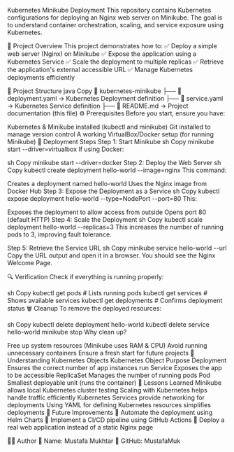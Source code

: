 Kubernetes Minikube Deployment
This repository contains Kubernetes configurations for deploying an Nginx web server on Minikube. The goal is to understand container orchestration, scaling, and service exposure using Kubernetes.

📌 Project Overview
This project demonstrates how to: ✅ Deploy a simple web server (Nginx) on Minikube
✅ Expose the application using a Kubernetes Service
✅ Scale the deployment to multiple replicas
✅ Retrieve the application's external accessible URL
✅ Manage Kubernetes deployments efficiently

📂 Project Structure
java
Copy
📁 kubernetes-minikube
 ├── 📄 deployment.yaml  → Kubernetes Deployment definition
 ├── 📄 service.yaml     → Kubernetes Service definition
 ├── 📄 README.md        → Project documentation (this file)
⚙️ Prerequisites
Before you start, ensure you have:

Kubernetes & Minikube installed (kubectl and minikube)
Git installed to manage version control
A working VirtualBox/Docker setup (for running Minikube)
🚀 Deployment Steps
Step 1: Start Minikube
sh
Copy
minikube start --driver=virtualbox
If using Docker:

sh
Copy
minikube start --driver=docker
Step 2: Deploy the Web Server
sh
Copy
kubectl create deployment hello-world --image=nginx
This command:

Creates a deployment named hello-world
Uses the Nginx image from Docker Hub
Step 3: Expose the Deployment as a Service
sh
Copy
kubectl expose deployment hello-world --type=NodePort --port=80
This:

Exposes the deployment to allow access from outside
Opens port 80 (default HTTP)
Step 4: Scale the Deployment
sh
Copy
kubectl scale deployment hello-world --replicas=3
This increases the number of running pods to 3, improving fault tolerance.

Step 5: Retrieve the Service URL
sh
Copy
minikube service hello-world --url
Copy the URL output and open it in a browser. You should see the Nginx Welcome Page.

🔍 Verification
Check if everything is running properly:

sh
Copy
kubectl get pods       # Lists running pods
kubectl get services   # Shows available services
kubectl get deployments # Confirms deployment status
🗑️ Cleanup
To remove the deployed resources:

sh
Copy
kubectl delete deployment hello-world
kubectl delete service hello-world
minikube stop
Why clean up?

Free up system resources (Minikube uses RAM & CPU)
Avoid running unnecessary containers
Ensure a fresh start for future projects
📜 Understanding Kubernetes Objects
Kubernetes Object	Purpose
Deployment	Ensures the correct number of app instances run
Service	Exposes the app to be accessible
ReplicaSet	Manages the number of running pods
Pod	Smallest deployable unit (runs the container)
📌 Lessons Learned
Minikube allows local Kubernetes cluster testing
Scaling with Kubernetes helps handle traffic efficiently
Kubernetes Services provide networking for deployments
Using YAML for defining Kubernetes resources simplifies deployments
📡 Future Improvements
🔹 Automate the deployment using Helm Charts
🔹 Implement a CI/CD pipeline using GitHub Actions
🔹 Deploy a real web application instead of a static Nginx page

👨‍💻 Author
🔹 Name: Mustafa Mukhtar
🔹 GitHub: MustafaMuk

